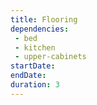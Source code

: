 ```yaml
---
title: Flooring
dependencies:
 - bed
 - kitchen
 - upper-cabinets
startDate:
endDate:
duration: 3
---
```


